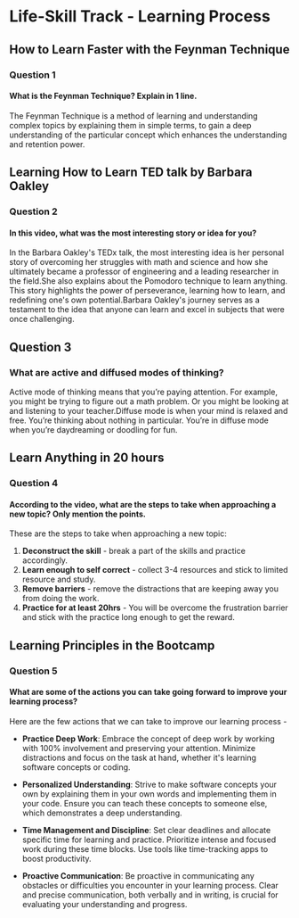 # Life-Skill Track - Learning Process

## How to Learn Faster with the Feynman Technique
### Question 1
#### What is the Feynman Technique? Explain in 1 line.

The Feynman Technique is a method of learning and understanding complex topics by explaining them in simple terms, to gain a deep understanding of the particular concept which enhances the understanding and retention power.

##  Learning How to Learn TED talk by Barbara Oakley
### Question 2
#### In this video, what was the most interesting story or idea for you?
In the Barbara Oakley's TEDx talk, the most interesting idea is her personal story of overcoming her struggles with math and science and how she ultimately became a professor of engineering and a leading researcher in the field.She also explains about the Pomodoro technique to learn anything. This story highlights the power of perseverance, learning how to learn, and redefining one's own potential.Barbara Oakley's journey serves as a testament to the idea that anyone can learn and excel in subjects that were once challenging.


## Question 3
### What are active and diffused modes of thinking?
Active mode of thinking means that you’re paying attention. For example, you might be trying to figure out a math problem. Or you might be looking at and listening to your teacher.Diffuse mode is when your mind is relaxed and free. You’re thinking about nothing in particular. You’re in diffuse mode when you’re daydreaming or doodling for fun.


##  Learn Anything in 20 hours
### Question 4
#### According to the video, what are the steps to take when approaching a new topic? Only mention the points.
These are the steps to take when approaching a new topic:

1. **Deconstruct the skill** - break a part of the skills and practice accordingly.
1. **Learn enough to self correct** - collect 3-4 resources and stick to limited resource and study.
1. **Remove barriers** - remove the distractions that are keeping away you from doing the work.
1. **Practice for at least 20hrs** - You will be overcome the frustration barrier and stick with the practice long enough to get the reward.


## Learning Principles in the Bootcamp
### Question 5
#### What are some of the actions you can take going forward to improve your learning process?
Here are the few actions that we can take to improve our learning process - 
* **Practice Deep Work**: Embrace the concept of deep work by working with 100% involvement and preserving your attention. Minimize distractions and focus on the task at hand, whether it's learning software concepts or coding.

* **Personalized Understanding**: Strive to make software concepts your own by explaining them in your own words and implementing them in your code. Ensure you can teach these concepts to someone else, which demonstrates a deep understanding.

* **Time Management and Discipline**: Set clear deadlines and allocate specific time for learning and practice. Prioritize intense and focused work during these time blocks. Use tools like time-tracking apps to boost productivity.

* **Proactive Communication**: Be proactive in communicating any obstacles or difficulties you encounter in your learning process. Clear and precise communication, both verbally and in writing, is crucial for evaluating your understanding and progress.


